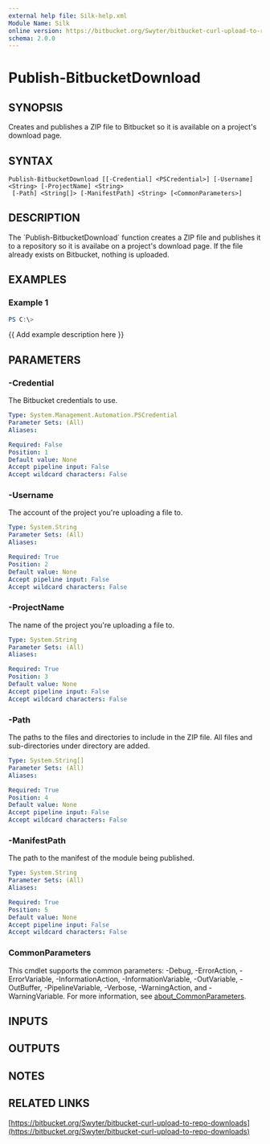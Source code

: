 ```yaml
---
external help file: Silk-help.xml
Module Name: Silk
online version: https://bitbucket.org/Swyter/bitbucket-curl-upload-to-repo-downloads
schema: 2.0.0
---
```


# Publish-BitbucketDownload

## SYNOPSIS
Creates and publishes a ZIP file to Bitbucket so it is available on a project's download page.

## SYNTAX

```
Publish-BitbucketDownload [[-Credential] <PSCredential>] [-Username] <String> [-ProjectName] <String>
 [-Path] <String[]> [-ManifestPath] <String> [<CommonParameters>]
```

## DESCRIPTION
The \`Publish-BitbucketDownload\` function creates a ZIP file and publishes it to a repository so it is availabe on a project's download page.
If the file already exists on Bitbucket, nothing is uploaded.

## EXAMPLES

### Example 1
```powershell
PS C:\> 
```

{{ Add example description here }}

## PARAMETERS

### -Credential
The Bitbucket credentials to use.

```yaml
Type: System.Management.Automation.PSCredential
Parameter Sets: (All)
Aliases:

Required: False
Position: 1
Default value: None
Accept pipeline input: False
Accept wildcard characters: False
```

### -Username
The account of the project you're uploading a file to.

```yaml
Type: System.String
Parameter Sets: (All)
Aliases:

Required: True
Position: 2
Default value: None
Accept pipeline input: False
Accept wildcard characters: False
```

### -ProjectName
The name of the project you're uploading a file to.

```yaml
Type: System.String
Parameter Sets: (All)
Aliases:

Required: True
Position: 3
Default value: None
Accept pipeline input: False
Accept wildcard characters: False
```

### -Path
The paths to the files and directories to include in the ZIP file.
All files and sub-directories under directory are added.

```yaml
Type: System.String[]
Parameter Sets: (All)
Aliases:

Required: True
Position: 4
Default value: None
Accept pipeline input: False
Accept wildcard characters: False
```

### -ManifestPath
The path to the manifest of the module being published.

```yaml
Type: System.String
Parameter Sets: (All)
Aliases:

Required: True
Position: 5
Default value: None
Accept pipeline input: False
Accept wildcard characters: False
```

### CommonParameters
This cmdlet supports the common parameters: -Debug, -ErrorAction, -ErrorVariable, -InformationAction, -InformationVariable, -OutVariable, -OutBuffer, -PipelineVariable, -Verbose, -WarningAction, and -WarningVariable. For more information, see [about_CommonParameters](http://go.microsoft.com/fwlink/?LinkID=113216).

## INPUTS

## OUTPUTS

## NOTES

## RELATED LINKS

[https://bitbucket.org/Swyter/bitbucket-curl-upload-to-repo-downloads](https://bitbucket.org/Swyter/bitbucket-curl-upload-to-repo-downloads)

